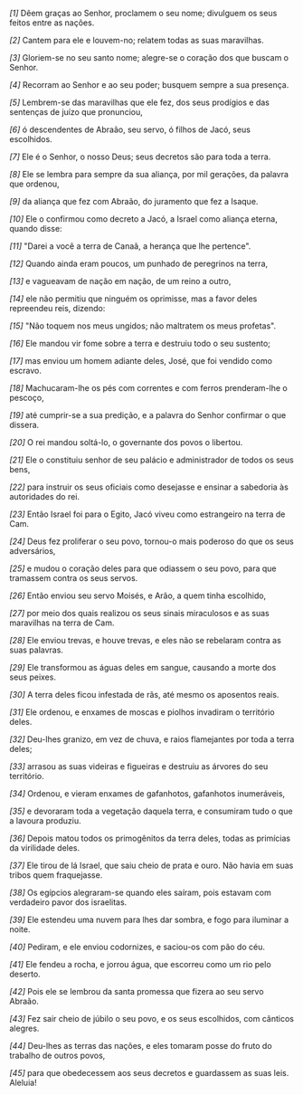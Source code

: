 *[1]* Dêem graças ao Senhor, proclamem o seu nome; divulguem os seus feitos entre as nações.

*[2]* Cantem para ele e louvem-no; relatem todas as suas maravilhas.

*[3]* Gloriem-se no seu santo nome; alegre-se o coração dos que buscam o Senhor.

*[4]* Recorram ao Senhor e ao seu poder; busquem sempre a sua presença.

*[5]* Lembrem-se das maravilhas que ele fez, dos seus prodígios e das sentenças de juízo que pronunciou,

*[6]* ó descendentes de Abraão, seu servo, ó filhos de Jacó, seus escolhidos.

*[7]* Ele é o Senhor, o nosso Deus; seus decretos são para toda a terra.

*[8]* Ele se lembra para sempre da sua aliança, por mil gerações, da palavra que ordenou,

*[9]* da aliança que fez com Abraão, do juramento que fez a Isaque.

*[10]* Ele o confirmou como decreto a Jacó, a Israel como aliança eterna, quando disse:

*[11]* "Darei a você a terra de Canaã, a herança que lhe pertence".

*[12]* Quando ainda eram poucos, um punhado de peregrinos na terra,

*[13]* e vagueavam de nação em nação, de um reino a outro,

*[14]* ele não permitiu que ninguém os oprimisse, mas a favor deles repreendeu reis, dizendo:

*[15]* "Não toquem nos meus ungidos; não maltratem os meus profetas".

*[16]* Ele mandou vir fome sobre a terra e destruiu todo o seu sustento;

*[17]* mas enviou um homem adiante deles, José, que foi vendido como escravo.

*[18]* Machucaram-lhe os pés com correntes e com ferros prenderam-lhe o pescoço,

*[19]* até cumprir-se a sua predição, e a palavra do Senhor confirmar o que dissera.

*[20]* O rei mandou soltá-lo, o governante dos povos o libertou.

*[21]* Ele o constituiu senhor de seu palácio e administrador de todos os seus bens,

*[22]* para instruir os seus oficiais como desejasse e ensinar a sabedoria às autoridades do rei.

*[23]* Então Israel foi para o Egito, Jacó viveu como estrangeiro na terra de Cam.

*[24]* Deus fez proliferar o seu povo, tornou-o mais poderoso do que os seus adversários,

*[25]* e mudou o coração deles para que odiassem o seu povo, para que tramassem contra os seus servos.

*[26]* Então enviou seu servo Moisés, e Arão, a quem tinha escolhido,

*[27]* por meio dos quais realizou os seus sinais miraculosos e as suas maravilhas na terra de Cam.

*[28]* Ele enviou trevas, e houve trevas, e eles não se rebelaram contra as suas palavras.

*[29]* Ele transformou as águas deles em sangue, causando a morte dos seus peixes.

*[30]* A terra deles ficou infestada de rãs, até mesmo os aposentos reais.

*[31]* Ele ordenou, e enxames de moscas e piolhos invadiram o território deles.

*[32]* Deu-lhes granizo, em vez de chuva, e raios flamejantes por toda a terra deles;

*[33]* arrasou as suas videiras e figueiras e destruiu as árvores do seu território.

*[34]* Ordenou, e vieram enxames de gafanhotos, gafanhotos inumeráveis,

*[35]* e devoraram toda a vegetação daquela terra, e consumiram tudo o que a lavoura produziu.

*[36]* Depois matou todos os primogênitos da terra deles, todas as primícias da virilidade deles.

*[37]* Ele tirou de lá Israel, que saiu cheio de prata e ouro. Não havia em suas tribos quem fraquejasse.

*[38]* Os egípcios alegraram-se quando eles saíram, pois estavam com verdadeiro pavor dos israelitas.

*[39]* Ele estendeu uma nuvem para lhes dar sombra, e fogo para iluminar a noite.

*[40]* Pediram, e ele enviou codornizes, e saciou-os com pão do céu.

*[41]* Ele fendeu a rocha, e jorrou água, que escorreu como um rio pelo deserto.

*[42]* Pois ele se lembrou da santa promessa que fizera ao seu servo Abraão.

*[43]* Fez sair cheio de júbilo o seu povo, e os seus escolhidos, com cânticos alegres.

*[44]* Deu-lhes as terras das nações, e eles tomaram posse do fruto do trabalho de outros povos,

*[45]* para que obedecessem aos seus decretos e guardassem as suas leis. Aleluia!

